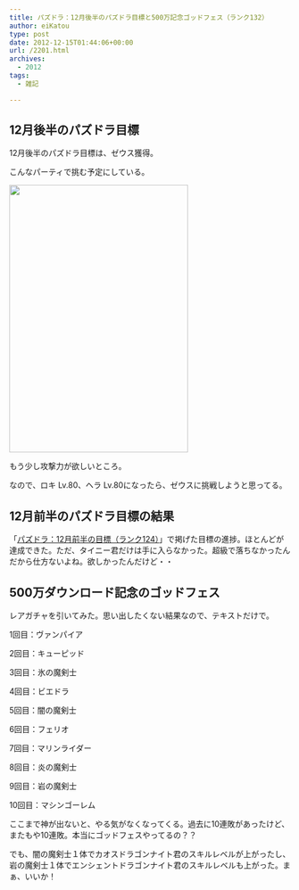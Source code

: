 ```yaml
---
title: パズドラ：12月後半のパズドラ目標と500万記念ゴッドフェス（ランク132）
author: eiKatou
type: post
date: 2012-12-15T01:44:06+00:00
url: /2201.html
archives:
  - 2012
tags:
  - 雑記

---
```

## 12月後半のパズドラ目標

12月後半のパズドラ目標は、ゼウス獲得。
  
こんなパーティで挑む予定にしている。
  
[<img src="/uploads/2012/12/20121215a.jpg" alt="" title="20121215a" width="320" height="480" class="alignnone size-full wp-image-2202" srcset="/uploads/2012/12/20121215a.jpg 320w, /uploads/2012/12/20121215a-200x300.jpg 200w" sizes="(max-width: 320px) 100vw, 320px" />][1]
  
もう少し攻撃力が欲しいところ。
  
なので、ロキ Lv.80、ヘラ Lv.80になったら、ゼウスに挑戦しようと思ってる。 

## 12月前半のパズドラ目標の結果

「[パズドラ：12月前半の目標（ランク124）][2]」で掲げた目標の進捗。ほとんどが達成できた。ただ、タイニー君だけは手に入らなかった。超級で落ちなかったんだから仕方ないよね。欲しかったんだけど・・

## 500万ダウンロード記念のゴッドフェス

レアガチャを引いてみた。思い出したくない結果なので、テキストだけで。
  
1回目：ヴァンパイア
  
2回目：キューピッド
  
3回目：氷の魔剣士
  
4回目：ビエドラ
  
5回目：闇の魔剣士
  
6回目：フェリオ
  
7回目：マリンライダー
  
8回目：炎の魔剣士
  
9回目：岩の魔剣士
  
10回目：マシンゴーレム 

ここまで神が出ないと、やる気がなくなってくる。過去に10連敗があったけど、またもや10連敗。本当にゴッドフェスやってるの？？

でも、闇の魔剣士１体でカオスドラゴンナイト君のスキルレベルが上がったし、岩の魔剣士１体でエンシェントドラゴンナイト君のスキルレベルも上がった。まぁ、いいか！

 [1]: /uploads/2012/12/20121215a.jpg
 [2]: http://eikatou.net/blog/2012/12/paz_12zen/
